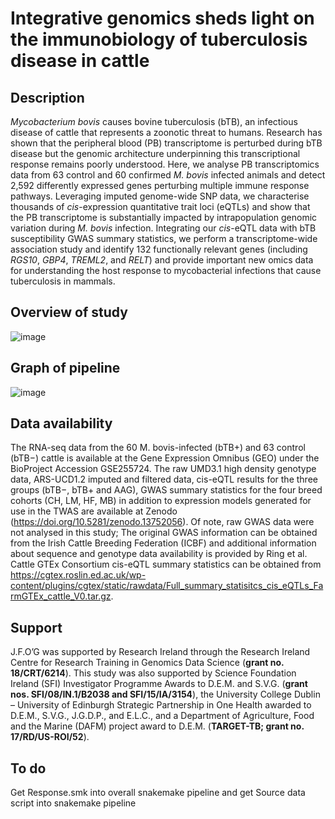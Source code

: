 # Integrative genomics sheds light on the immunobiology of tuberculosis disease in cattle

## Description

_Mycobacterium bovis_ causes bovine tuberculosis (bTB), an infectious disease of cattle that represents a zoonotic threat to humans. Research has shown that the peripheral blood (PB) transcriptome is perturbed during bTB disease but the genomic architecture underpinning this transcriptional response remains poorly understood. Here, we analyse PB transcriptomics data from 63 control and 60 confirmed _M. bovis_ infected animals and detect 2,592 differently expressed genes perturbing multiple immune response pathways. Leveraging imputed genome-wide SNP data, we characterise thousands of _cis_-expression quantitative trait loci (eQTLs) and show that the PB transcriptome is substantially impacted by intrapopulation genomic variation during _M. bovis_ infection. Integrating our _cis_-eQTL data with bTB susceptibility GWAS summary statistics, we perform a transcriptome-wide association study and identify 132 functionally relevant genes (including _RGS10_, _GBP4_, _TREML2_, and _RELT_) and provide important new omics data for understanding the host response to mycobacterial infections that cause tuberculosis in mammals.

## Overview of study

![image](https://github.com/user-attachments/assets/982b3037-6396-4eb6-812d-b1a3fb1b1ea0)


## Graph of pipeline

![image](https://github.com/user-attachments/assets/63f257fe-d8b0-4c87-8956-9b2a35f4beb1)


## Data availability

The RNA-seq data from the 60 M. bovis-infected (bTB+) and 63 control (bTB−) cattle is available at the Gene Expression Omnibus (GEO) under the BioProject Accession GSE255724. The raw UMD3.1 high density genotype data, ARS-UCD1.2 imputed and filtered data, cis-eQTL results for the three groups (bTB−, bTB+ and AAG), GWAS summary statistics for the four breed cohorts (CH, LM, HF, MB) in addition to expression models generated for use in the TWAS are available at Zenodo (https://doi.org/10.5281/zenodo.13752056). Of note, raw GWAS data were not analysed in this study; The original GWAS information can be obtained from the Irish Cattle Breeding Federation (ICBF) and additional information about sequence and genotype data availability is provided by Ring et al. Cattle GTEx Consortium cis-eQTL summary statistics can be obtained from https://cgtex.roslin.ed.ac.uk/wp-content/plugins/cgtex/static/rawdata/Full_summary_statisitcs_cis_eQTLs_FarmGTEx_cattle_V0.tar.gz.


## Support

J.F.O’G was supported by Research Ireland through the Research Ireland Centre for Research Training in Genomics Data Science (**grant no. 18/CRT/6214**). This study was also supported by Science Foundation Ireland (SFI) Investigator Programme Awards to D.E.M. and S.V.G. (**grant nos. SFI/08/IN.1/B2038 and SFI/15/IA/3154**), the University College Dublin – University of Edinburgh Strategic Partnership in One Health awarded to D.E.M., S.V.G., J.G.D.P., and E.L.C., and a Department of Agriculture, Food and the Marine (DAFM) project award to D.E.M. (**TARGET-TB; grant no. 17/RD/US-ROI/52**).

## To do
Get Response.smk into overall snakemake pipeline and get Source data script into snakemake pipeline
